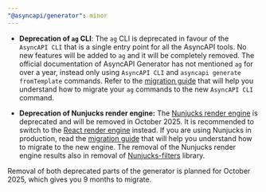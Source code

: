 ```yaml
---
"@asyncapi/generator": minor
---
```


- **Deprecation of `ag` CLI**: The `ag` CLI is deprecated in favour of the `AsyncAPI CLI` that is a single entry point for all the AsyncAPI tools. No new features will be added to `ag` and it will be completely removed. The official documentation of AsyncAPI Generator has not mentioned `ag` for over a year, instead only using `AsyncAPI CLI` and `asyncapi generate fromTemplate` commands. Refer to the [migration guide](https://www.asyncapi.com/docs/tools/generator/migration-cli) that will help you understand how to migrate your `ag` commands to the new `AsyncAPI CLI` command.

- **Deprecation of Nunjucks render engine:** The [Nunjucks render engine](https://www.asyncapi.com/docs/tools/generator/nunjucks-render-engine) is deprecated and will be removed in October 2025. It is recommended to switch to the [React render engine](https://www.asyncapi.com/docs/tools/generator/react-render-engine) instead. If you are using Nunjucks in production, read the [migration guide](https://www.asyncapi.com/docs/tools/generator/migration-nunjucks-react) that will help you understand how to migrate to the new engine. The removal of the Nunjucks render engine results also in removal of [Nunjucks-filters](apps/nunjucks-filters) library.

Removal of both deprecated parts of the generator is planned for October 2025, which gives you 9 months to migrate.